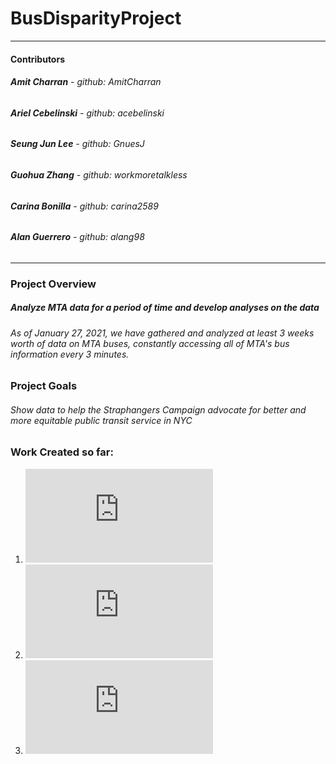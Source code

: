 # **BusDisparityProject**
---
#### Contributors
###### **Amit Charran** - github: AmitCharran
###### **Ariel Cebelinski** - github: acebelinski
###### **Seung Jun Lee** - github: GnuesJ
###### **Guohua Zhang** - github: workmoretalkless
###### **Carina Bonilla** - github: carina2589
###### **Alan Guerrero** - github: alang98
---
### Project Overview
##### Analyze MTA data for a period of time and develop analyses on the data
###### As of January 27, 2021, we have gathered and analyzed at least 3 weeks worth of data on MTA buses, constantly accessing all of MTA's bus information every 3 minutes.

### Project Goals
###### Show data to help the Straphangers Campaign advocate for better and more equitable public transit service in NYC

### Work Created so far:
1. ![Average Bus Ridership](https://github.com/AmitCharran/BusDisparityProject/blob/main/Website/HTML_file_links/Average_Value_Scatter_plot.html)
2. ![Highest Recorded Ridership per bus](https://github.com/AmitCharran/BusDisparityProject/blob/main/Website/HTML_file_links/Highest_Value_Scatter_plot.html)
3. ![Passenger Count on Bus by Borough Every 5 minutes](https://github.com/AmitCharran/BusDisparityProject/blob/main/Website/HTML_file_links/bar_chart.html)



